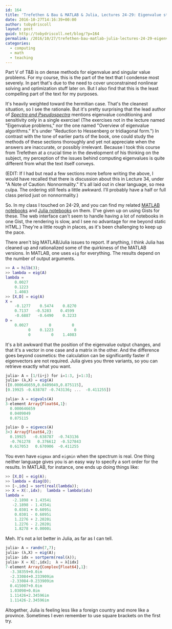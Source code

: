 ```yaml
---
id: 164
title: 'Trefethen & Bau & MATLAB & Julia, Lectures 24-29: Eigenvalue stuff'
date: 2016-10-27T14:16:39+00:00
author: tobydriscoll
layout: post
guid: http://tobydriscoll.net/blog/?p=164
permalink: /2016/10/27/trefethen-bau-matlab-julia-lectures-24-29-eigenvalue-stuff/
categories:
  - computing
  - math
  - teaching
---
```




Part V of T&B is on dense methods for eigenvalue and singular value problems. For my course, this is the part of the text that I condense most severely. In part that's due to the need to cover unconstrained nonlinear solving and optimization stuff later on. But I also find that this is the least compelling part of the text for my purposes.



It's heavily weighted toward the hermitian case. That's the cleanest situation, so I see the rationale. But it's pretty surprising that the lead author of [*Spectra and Pseudospectra*](http://press.princeton.edu/titles/8113.html) mentions eigenvalue conditioning and sensitivity only in a single exercise! (The exercises not in the lecture named "Eigenvalue problems," nor the one named "Overview of eigenvalue algorithms." It's under "Reduction to Hessenberg or tridiagonal form.") In contrast with the tone of earlier parts of the book, one could study the methods of these sections thoroughly and yet not appreciate when the answers are inaccurate, or possibly irrelevant. Because I took this course from Trefethen at a crucial time in the development of his thinking on the subject, my perception of the issues behind computing eigenvalues is quite different from what the text itself conveys.



(EDIT: If I had but read a few sections more before writing the above, I would have recalled that there is discussion about this in Lecture 34, under "A Note of Caution: Nonnormality." It's all laid out in clear language, so mea culpa. The ordering still feels a little awkward. I'll probably have a half or full class period just on nonnormality.)



So. In my class I touched on 24-29, and you can find my related [MATLAB notebooks](https://www.dropbox.com/sh/kxyc1on3k4f3sh0/AACnyHY2FmXgUpHmJvSYV6Qaa?dl=0) and [Julia notebooks](https://www.dropbox.com/sh/gq3a0nr1gm4p87a/AABlOcb33OAjO40PFG6tkYSva?dl=0) on them. (I've given up on using Gists for these. The web interface can't seem to handle having a lot of notebooks in one Gist, the rendering is slow, and I see no advantage for me beyond static HTML.) They're a little rough in places, as it's been challenging to keep up the pace.



There aren't big MATLAB/Julia issues to report. If anything, I think Julia has cleaned up and rationalized some of the quirkiness of the MATLAB versions. In MATLAB, one uses `eig` for everything. The results depend on the number of output arguments.
```matlab
>> A = hilb(3);
>> lambda = eig(A)
lambda =
    0.0027
    0.1223
    1.4083
>> [X,D] = eig(A)
X =
    -0.1277    0.5474    0.8270
    0.7137   -0.5283    0.4599
    -0.6887   -0.6490    0.3233
D =
    0.0027         0         0
          0    0.1223         0
          0         0    1.4083
```
It's a bit awkward that the position of the eigenvalue output changes, and that it's a vector in one case and a matrix in the other. And the difference goes beyond cosmetics: the calculation can be significantly faster if eigenvectors are not required. Julia gives you three variants, so you can retrieve exactly what you want.
```julia
julia> A = [1/(i+j) for i=1:3, j=1:3];
julia> (λ,X) = eig(A)
([0.000646659,0.0409049,0.875115],
[0.19925 -0.638787 -0.743136; ...  -0.411255])

julia> λ = eigvals(A)
3-element Array{Float64,1}:
  0.000646659
  0.0409049
  0.875115

julia> D = eigvecs(A)
3×3 Array{Float64,2}:
  0.19925   -0.638787  -0.743136
  -0.761278   0.376612  -0.527843
  0.617053   0.670906  -0.411255
```
You even have `eigmax` and `eigmin` when the spectrum is real. One thing neither language gives you is an easy way to specify a sort order for the results. In MATLAB, for instance, one ends up doing things like:
```matlab
>> [X,D] = eig(A);
>> lambda = diag(D);
>> [~,idx] = sort(real(lambda));
>> X = X(:,idx);  lambda = lambda(idx)
lambda =
   -2.1898 + 1.4354i
   -2.1898 - 1.4354i
    0.0301 + 0.6095i
    0.0301 - 0.6095i
    1.2276 + 2.2020i
    1.2276 - 2.2020i
    1.8278 + 0.0000i
```
Meh. It's not a lot better in Julia, as far as I can tell.
```julia
julia> A = randn(7,7);
julia> (λ,X) = eig(A);
julia> idx = sortperm(real(λ));
julia> X = X[:,idx];  λ = λ[idx]
7-element Array{Complex{Float64},1}:
  -3.38359+0.0im
  -2.33084+0.233909im
  -2.33084-0.233909im
  0.415007+0.0im
  1.03098+0.0im
  1.11426+2.34596im
  1.11426-2.34596im
```

Altogether, Julia is feeling less like a foreign country and more like a province. Sometimes I even remember to use square brackets on the first try.

